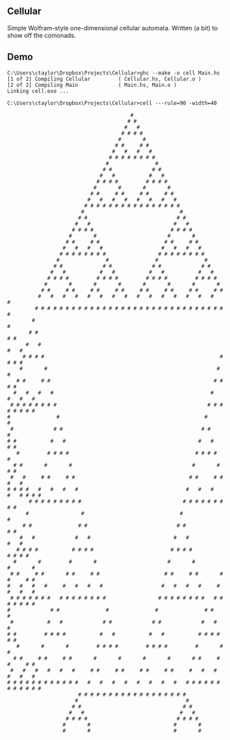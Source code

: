 ## Cellular

Simple Wolfram-style one-dimensional cellular automata. Written (a bit) to show off the comonads.

## Demo

    C:\Users\ctaylor\Dropbox\Projects\Cellular>ghc --make -o cell Main.hs
    [1 of 2] Compiling Cellular         ( Cellular.hs, Cellular.o )
    [2 of 2] Compiling Main             ( Main.hs, Main.o )
    Linking cell.exe ...

    C:\Users\ctaylor\Dropbox\Projects\Cellular>cell ---rule=90 -width=40

                                            #
                                           # #
                                          #   #
                                         # # # #
                                        #       #
                                       # #     # #
                                      #   #   #   #
                                     # # # # # # # #
                                    #               #
                                   # #             # #
                                  #   #           #   #
                                 # # # #         # # # #
                                #       #       #       #
                               # #     # #     # #     # #
                              #   #   #   #   #   #   #   #
                             # # # # # # # # # # # # # # # #
                            #                               #
                           # #                             # #
                          #   #                           #   #
                         # # # #                         # # # #
                        #       #                       #       #
                       # #     # #                     # #     # #
                      #   #   #   #                   #   #   #   #
                     # # # # # # # #                 # # # # # # # #
                    #               #               #               #
                   # #             # #             # #             # #
                  #   #           #   #           #   #           #   #
                 # # # #         # # # #         # # # #         # # # #
                #       #       #       #       #       #       #       #
               # #     # #     # #     # #     # #     # #     # #     # #
              #   #   #   #   #   #   #   #   #   #   #   #   #   #   #   #
             # # # # # # # # # # # # # # # # # # # # # # # # # # # # # # # #
            #                                                               #
           # #                                                             # #
          #   #                                                           #   #
         # # # #                                                         # # # #
        #       #                                                       #       #
       # #     # #                                                     # #     # #
      #   #   #   #                                                   #   #   #   #
     # # # # # # # #                                                 # # # # # # # #
    #               #                                               #               #
     #             # #                                             # #             #
    # #           #   #                                           #   #           # #
       #         # # # #                                         # # # #         #
      # #       #       #                                       #       #       # #
     #   #     # #     # #                                     # #     # #     #   #
    # # # #   #   #   #   #                                   #   #   #   #   # # # #
           # # # # # # # # #                                 # # # # # # # # #
          #                 #                               #                 #
         # #               # #                             # #               # #
        #   #             #   #                           #   #             #   #
       # # # #           # # # #                         # # # #           # # # #
      #       #         #       #                       #       #         #       #
     # #     # #       # #     # #                     # #     # #       # #     # #
    #   #   #   #     #   #   #   #                   #   #   #   #     #   #   #   #
     # # # # # # #   # # # # # # # #                 # # # # # # # #   # # # # # # #
    #             # #               #               #               # #             #
     #           #   #             # #             # #             #   #           #
    # #         # # # #           #   #           #   #           # # # #         # #
       #       #       #         # # # #         # # # #         #       #       #
      # #     # #     # #       #       #       #       #       # #     # #     # #
     #   #   #   #   #   #     # #     # #     # #     # #     #   #   #   #   #   #
    # # # # # # # # # # # #   #   #   #   #   #   #   #   #   # # # # # # # # # # # #
                           # # # # # # # # # # # # # # # # # #
                          #                                   #
                         # #                                 # #
                        #   #                               #   #
                       # # # #                             # # # #
                      #       #                           #       #
                      #       #                           #       #